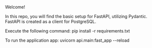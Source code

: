 Welcome! 

In this repo, you will find the basic setup for FastAPI, utilizing Pydantic. 
FastAPI is created as a client for PostgreSQL. 

Execute the following command: 
pip install -r requirements.txt

To run the application app: 
uvicorn api.main:fast_app --reload
